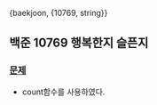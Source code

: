 {baekjoon, {10769, string}}

## 백준 10769 행복한지 슬픈지

### [문제](https://www.acmicpc.net/problem/10769)
 

* count함수를 사용하였다.